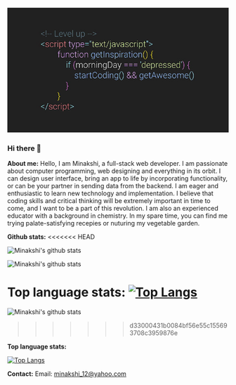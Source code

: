 ![Alt text](image/img.jpg?raw=true "Title")

### Hi there 👋

<!--
**Minakshi-Verma/Minakshi-Verma** is a ✨ _special_ ✨ repository because its `README.md` (this file) appears on your GitHub profile.

Here are some ideas to get you started:

- 🔭 I’m currently working on ...
- 🌱 I’m currently learning ...
- 👯 I’m looking to collaborate on ...
- 🤔 I’m looking for help with ...
- 💬 Ask me about ...
- 📫 How to reach me: ...
- 😄 Pronouns: ...
- ⚡ Fun fact: ...
-->
<!-- [![Minakshi's github stats](https://github-readme-stats.vercel.app/api?username=Minakshi-Verma)](https://github.com/Minakshi-Verma/github-readme-stats) -->

**About me:**
Hello, I am Minakshi, a full-stack web developer. I am passionate about computer programming, web designing and everything in its orbit. I can design user interface, bring an app to life by incorporating functionality, or can be your partner in sending data from the backend. I am eager and enthusiastic to learn new technology and implementation. I believe that coding skills and critical thinking will be extremely important in time to come, and I want to be a part of this revolution. I am also an experienced educator with a background in chemistry. In my spare time, you can find me trying palate-satisfying recepies or nuturing my vegetable garden.

**Github stats:**
<<<<<<< HEAD

![Minakshi's github stats](https://github-readme-stats.vercel.app/api?username=Minakshi-Verma&count_private=true)

![Minakshi's github stats](https://github-readme-stats.vercel.app/api?username=Minakshi-Verma&show_icons=true&theme=radical)

**Top language stats:**
[![Top Langs](https://github-readme-stats.vercel.app/api/top-langs/?username=Minakshi-Verma)](https://github.com/Minakshi-Verma/github-readme-stats)
=======

![Minakshi's github stats](https://github-readme-stats.vercel.app/api?username=Minakshi-Verma&show_icons=true&theme=radical)
>>>>>>> d33000431b0084bf56e55c155693708c3959876e

**Top language stats:**

[![Top Langs](https://github-readme-stats.vercel.app/api/top-langs/?username=Minakshi-Verma)](https://github.com/Minakshi-Verma/github-readme-stats)



**Contact:**
Email: minakshi_12@yahoo.com
